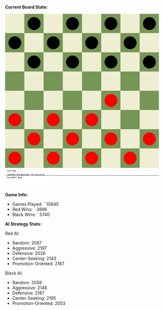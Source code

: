 
**Current Board State:**  
<!-- START_GIF -->
![Checkers Game](./checkers_game.gif)
<!-- END_GIF -->

**Game Info:**  
- Games Played: `<!-- GAMES_PLAYED --> 10640
- Red Wins: `<!-- RED_WINS --> 3896
- Black Wins: `<!-- BLACK_WINS --> 5740

<!-- AI_STATS -->
**AI Strategy Stats:**

Red AI:
- Random: 2087
- Aggressive: 2197
- Defensive: 2026
- Center-Seeking: 2143
- Promotion-Oriented: 2187

Black AI:
- Random: 2059
- Aggressive: 2146
- Defensive: 2187
- Center-Seeking: 2195
- Promotion-Oriented: 2053
